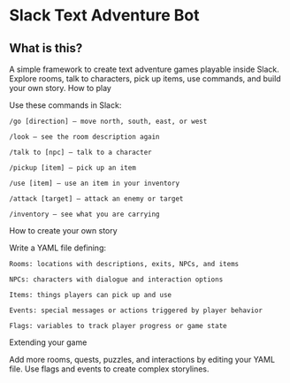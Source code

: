 # Slack Text Adventure Bot
## What is this?

A simple framework to create text adventure games playable inside Slack.
Explore rooms, talk to characters, pick up items, use commands, and build your own story.
How to play

Use these commands in Slack:

    /go [direction] — move north, south, east, or west

    /look — see the room description again

    /talk to [npc] — talk to a character

    /pickup [item] — pick up an item

    /use [item] — use an item in your inventory

    /attack [target] — attack an enemy or target

    /inventory — see what you are carrying

How to create your own story

Write a YAML file defining:

    Rooms: locations with descriptions, exits, NPCs, and items

    NPCs: characters with dialogue and interaction options

    Items: things players can pick up and use

    Events: special messages or actions triggered by player behavior

    Flags: variables to track player progress or game state


Extending your game

Add more rooms, quests, puzzles, and interactions by editing your YAML file. Use flags and events to create complex storylines.
